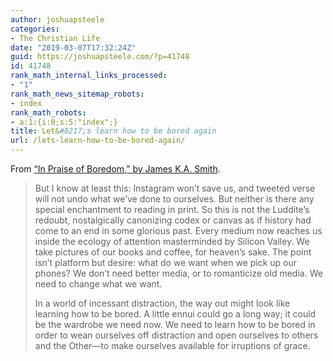 ```yaml
---
author: joshuapsteele
categories:
- The Christian Life
date: "2019-03-07T17:32:24Z"
guid: https://joshuapsteele.com/?p=41748
id: 41748
rank_math_internal_links_processed:
- "1"
rank_math_news_sitemap_robots:
- index
rank_math_robots:
- a:1:{i:0;s:5:"index";}
title: Let&#8217;s learn how to be bored again
url: /lets-learn-how-to-be-bored-again/
---
```


From [“In Praise of Boredom,” by James K.A. Smith](https://imagejournal.org/article/in-praise-of-boredom/).

> But I know at least this: Instagram won’t save us, and tweeted verse will not undo what we’ve done to ourselves. But neither is there any special enchantment to reading in print. So this is not the Luddite’s redoubt, nostalgically canonizing codex or canvas as if history had come to an end in some glorious past. Every medium now reaches us inside the ecology of attention masterminded by Silicon Valley. We take pictures of our books and coffee, for heaven’s sake. The point isn’t platform but desire: what do we want when we pick up our phones? We don’t need better media, or to romanticize old media. We need to change what we want.
> 
>  In a world of incessant distraction, the way out might look like learning how to be bored. A little ennui could go a long way; it could be the wardrobe we need now. We need to learn how to be bored in order to wean ourselves off distraction and open ourselves to others and the Other—to make ourselves available for irruptions of grace.
